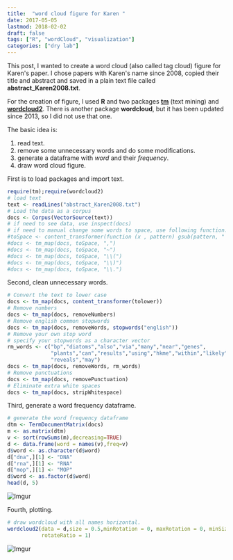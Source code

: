 ```yaml
---
title:  "word cloud figure for Karen "
date: 2017-05-05
lastmod: 2018-02-02
draft: false
tags: ["R", "wordCloud", "visualization"]
categories: ["dry lab"]
---
```


This post, I wanted to create a word cloud (also called tag cloud) figure for Karen's paper. I chose papers with Karen's name since 2008, copied their title and abstract and saved in a plain text file called **abstract_Karen2008.txt**.

<!--more-->

For the creation of figure, I used **R** and two packages **[tm][1]** (text mining) and **[wordcloud2][2]**. There is another package **wordcloud**, but it has been updated since 2013, so I did not use that one.

The basic idea is:

1. read text.
2. remove some unnecessary words and do some modifications.
3. generate a dataframe with *word* and their *frequency*.
4. draw word cloud figure.

First is to load packages and import text.

```r
require(tm);require(wordcloud2)
# load text
text <- readLines("abstract_Karen2008.txt")
# Load the data as a corpus
docs <- Corpus(VectorSource(text))
# if need to see data, use inspect(docs)
# if need to manual change some words to space, use following function.
#toSpace <- content_transformer(function (x , pattern) gsub(pattern, " ", x))
#docs <- tm_map(docs, toSpace, ",")
#docs <- tm_map(docs, toSpace, "~")
#docs <- tm_map(docs, toSpace, "\\(")
#docs <- tm_map(docs, toSpace, "\\)")
#docs <- tm_map(docs, toSpace, "\\.")
```

Second, clean unnecessary words.

```r
# Convert the text to lower case
docs <- tm_map(docs, content_transformer(tolower))
# Remove numbers
docs <- tm_map(docs, removeNumbers)
# Remove english common stopwords
docs <- tm_map(docs, removeWords, stopwords("english"))
# Remove your own stop word
# specify your stopwords as a character vector
rm_words <- c("bp","diatoms","also","via","many","near","genes",
              "plants","can","results","using","hkme","within","likely",
              "reveals","may")
docs <- tm_map(docs, removeWords, rm_words)
# Remove punctuations
docs <- tm_map(docs, removePunctuation)
# Eliminate extra white spaces
docs <- tm_map(docs, stripWhitespace)
```

Third, generate a word frequency dataframe.

```r
# generate the word frequency dataframe
dtm <- TermDocumentMatrix(docs)
m <- as.matrix(dtm)
v <- sort(rowSums(m),decreasing=TRUE)
d <- data.frame(word = names(v),freq=v)
d$word <- as.character(d$word)
d["dna",][1] <- "DNA"
d["rna",][1] <- "RNA"
d["mop",][1] <- "MOP"
d$word <- as.factor(d$word)
head(d, 5)
```
![Imgur](https://i.imgur.com/Pm12tju.png)

Fourth, plotting.

```r
# draw wordcloud with all names horizontal.
wordcloud2(data = d,size = 0.5,minRotation = 0, maxRotation = 0, minSize = 10,
           rotateRatio = 1)
```
![Imgur](https://i.imgur.com/PUrcAwi.png)


[1]:https://cran.r-project.org/web/packages/tm/
[2]:https://cran.r-project.org/web/packages/wordcloud2/
